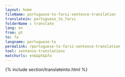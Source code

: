 ```yaml
---
layout: home
fileName: portuguese-to-farsi-sentence-translation
translatein: portuguese_to_farsi
folderName : translate
lang: en
from: pt
to: fa
langname: portuguese-to
permalink: /portuguese-to-farsi-sentence-translation
tool: sentence-translations
matchurls: en&&pt&&fa
---
```

{% include section/translateinto.html %}
